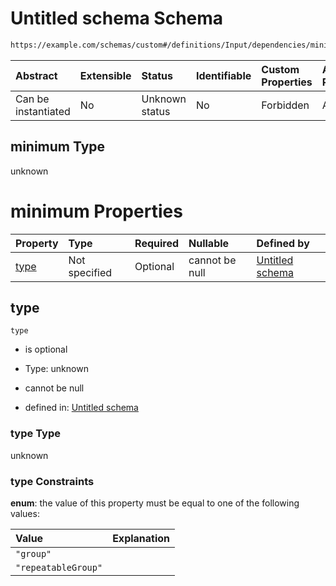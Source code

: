 # Untitled schema Schema

```txt
https://example.com/schemas/custom#/definitions/Input/dependencies/minimum
```



| Abstract            | Extensible | Status         | Identifiable | Custom Properties | Additional Properties | Access Restrictions | Defined In                                                                   |
| :------------------ | :--------- | :------------- | :----------- | :---------------- | :-------------------- | :------------------ | :--------------------------------------------------------------------------- |
| Can be instantiated | No         | Unknown status | No           | Forbidden         | Allowed               | none                | [FRW.form.schema.json\*](../out/FRW.form.schema.json "open original schema") |

## minimum Type

unknown

# minimum Properties

| Property      | Type          | Required | Nullable       | Defined by                                                                                                                                                                    |
| :------------ | :------------ | :------- | :------------- | :---------------------------------------------------------------------------------------------------------------------------------------------------------------------------- |
| [type](#type) | Not specified | Optional | cannot be null | [Untitled schema](frw-definitions-input-dependencies-minimum-properties-type.md "https://example.com/schemas/custom#/definitions/Input/dependencies/minimum/properties/type") |

## type



`type`

*   is optional

*   Type: unknown

*   cannot be null

*   defined in: [Untitled schema](frw-definitions-input-dependencies-minimum-properties-type.md "https://example.com/schemas/custom#/definitions/Input/dependencies/minimum/properties/type")

### type Type

unknown

### type Constraints

**enum**: the value of this property must be equal to one of the following values:

| Value               | Explanation |
| :------------------ | :---------- |
| `"group"`           |             |
| `"repeatableGroup"` |             |
